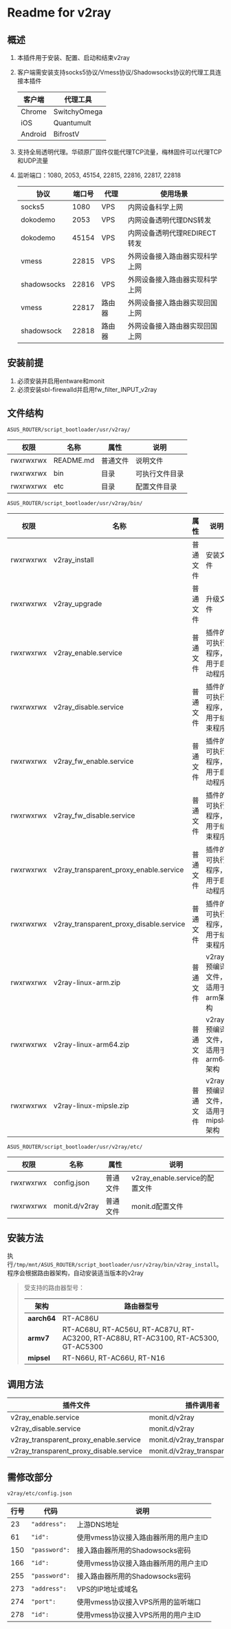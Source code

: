 # Readme for v2ray

## 概述

1. 本插件用于安装、配置、启动和结束v2ray
2. 客户端需安装支持socks5协议/Vmess协议/Shadowsocks协议的代理工具连接本插件

   | 客户端    | 代理工具      |
   | --------- | ------------- |
   | Chrome    | SwitchyOmega  |
   | iOS       | Quantumult    |
   | Android   | BifrostV      |

3. 支持全局透明代理。华硕原厂固件仅能代理TCP流量，梅林固件可以代理TCP和UDP流量
4. 监听端口：1080, 2053, 45154, 22815, 22816, 22817, 22818
   
   | 协议        | 端口号 | 代理   | 使用场景                        |
   | ----------- | ------ | ------ | ------------------------------- |
   | socks5      | 1080   | VPS    | 内网设备科学上网                |
   | dokodemo    | 2053   | VPS    | 内网设备透明代理DNS转发         |
   | dokodemo    | 45154  | VPS    | 内网设备透明代理REDIRECT转发    |
   | vmess       | 22815  | VPS    | 外网设备接入路由器实现科学上网  |
   | shadowsocks | 22816  | VPS    | 外网设备接入路由器实现科学上网  |
   | vmess       | 22817  | 路由器 | 外网设备接入路由器实现回国上网  |
   | shadowsock  | 22818  | 路由器 | 外网设备接入路由器实现回国上网  |

## 安装前提

1. 必须安装并启用entware和monit
2. 必须安装sbl-firewalld并启用fw_filter_INPUT_v2ray

## 文件结构

`ASUS_ROUTER/script_bootloader/usr/v2ray/`

| 权限      | 名称      | 属性     | 说明           |
| --------- | --------- | -------- | -------------- |
| rwxrwxrwx | README.md | 普通文件 | 说明文件       |
| rwxrwxrwx | bin       | 目录     | 可执行文件目录 |
| rwxrwxrwx | etc       | 目录     | 配置文件目录   |

`ASUS_ROUTER/script_bootloader/usr/v2ray/bin/`

| 权限      | 名称                                    | 属性     | 说明                                       |
| --------- | --------------------------------------- | -------- | ------------------------------------------ |
| rwxrwxrwx | v2ray_install                           | 普通文件 | 安装文件                                   |
| rwxrwxrwx | v2ray_upgrade                           | 普通文件 | 升级文件                                   |
| rwxrwxrwx | v2ray_enable.service                    | 普通文件 | 插件的可执行程序，用于启动程序             |
| rwxrwxrwx | v2ray_disable.service                   | 普通文件 | 插件的可执行程序，用于结束程序             |
| rwxrwxrwx | v2ray_fw_enable.service                 | 普通文件 | 插件的可执行程序，用于启动程序             |
| rwxrwxrwx | v2ray_fw_disable.service                | 普通文件 | 插件的可执行程序，用于结束程序             |
| rwxrwxrwx | v2ray_transparent_proxy_enable.service  | 普通文件 | 插件的可执行程序，用于启动程序             |
| rwxrwxrwx | v2ray_transparent_proxy_disable.service | 普通文件 | 插件的可执行程序，用于结束程序             |
| rwxrwxrwx | v2ray-linux-arm.zip                     | 普通文件 | v2ray预编译文件，适用于arm架构             |
| rwxrwxrwx | v2ray-linux-arm64.zip                   | 普通文件 | v2ray预编译文件，适用于arm64架构           |
| rwxrwxrwx | v2ray-linux-mipsle.zip                  | 普通文件 | v2ray预编译文件，适用于mipsle架构          |

`ASUS_ROUTER/script_bootloader/usr/v2ray/etc/`

| 权限      | 名称          | 属性     | 说明                           |
| --------- | ------------- | -------- | ------------------------------ |
| rwxrwxrwx | config.json   | 普通文件 | v2ray_enable.service的配置文件 |
| rwxrwxrwx | monit.d/v2ray | 普通文件 | monit.d配置文件                |

## 安装方法

执行`/tmp/mnt/ASUS_ROUTER/script_bootloader/usr/v2ray/bin/v2ray_install`。程序会根据路由器架构，自动安装适当版本的v2ray

   > 受支持的路由器型号：
   >
   > | 架构        | 路由器型号                                                                         |
   > | ----------- | ---------------------------------------------------------------------------------- |
   > | **aarch64** | RT-AC86U                                                                           |
   > | **armv7**   | RT-AC68U, RT-AC56U, RT-AC87U, RT-AC3200, RT-AC88U, RT-AC3100, RT-AC5300, GT-AC5300 |
   > | **mipsel**  | RT-N66U, RT-AC66U, RT-N16                                                          |

## 调用方法

| 插件文件                                | 插件调用者                      |
| ------------------                      | ------------------------------- |
| v2ray_enable.service                    | monit.d/v2ray                   |
| v2ray_disable.service                   | monit.d/v2ray                   |
| v2ray_transparent_proxy_enable.service  | monit.d/v2ray_transparent_proxy |
| v2ray_transparent_proxy_disable.service | monit.d/v2ray_transparent_proxy |

## 需修改部分

`v2ray/etc/config.json`

| 行号 | 代码          | 说明                                  |
| ---- | --------------| ------------------------------------- |
| 23   | `"address":`  | 上游DNS地址                           |
| 61   | `"id":`       | 使用vmess协议接入路由器所用的用户主ID |
| 150  | `"password":` | 接入路由器所用的Shadowsocks密码       |
| 166  | `"id":`       | 使用vmess协议接入路由器所用的用户主ID |
| 255  | `"password":` | 接入路由器所用的Shadowsocks密码       |
| 273  | `"address":`  | VPS的IP地址或域名                     |
| 274  | `"port":`     | 使用vmess协议接入VPS所用的监听端口    |
| 278  | `"id":`       | 使用vmess协议接入VPS所用的用户主ID    |